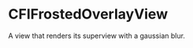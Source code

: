 CFIFrostedOverlayView
=====================

A view that renders its superview with a gaussian blur.
